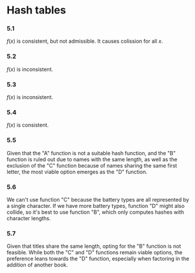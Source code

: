 # Hash tables

### 5.1
$f(x)$ is consistent, but not admissible. It causes colission for all $x$.

### 5.2
$f(x)$ is inconsistent.

### 5.3
$f(x)$ is inconsistent.

### 5.4
$f(x)$ is consistent.

### 5.5
Given that the "A" function is not a suitable hash function, and the "B" function is ruled out due to names with the same length, as well as the exclusion of the "C" function because of names sharing the same first letter, the most viable option emerges as the "D" function.

### 5.6
We can't use function "C" because the battery types are all represented by a single character. If we have more battery types, function "D" might also collide, so it's best to use function "B", which only computes hashes with character lengths.

### 5.7
Given that titles share the same length, opting for the "B" function is not feasible. While both the "C" and "D" functions remain viable options, the preference leans towards the "D" function, especially when factoring in the addition of another book.